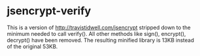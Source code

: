 jsencrypt-verify
======================
This is a version of http://travistidwell.com/jsencrypt stripped down to the minimum needed to call verify().
All other methods like sign(), encrypt(), decrypt() have been removed.
The resulting minified library is 13KB instead of the original 53KB.